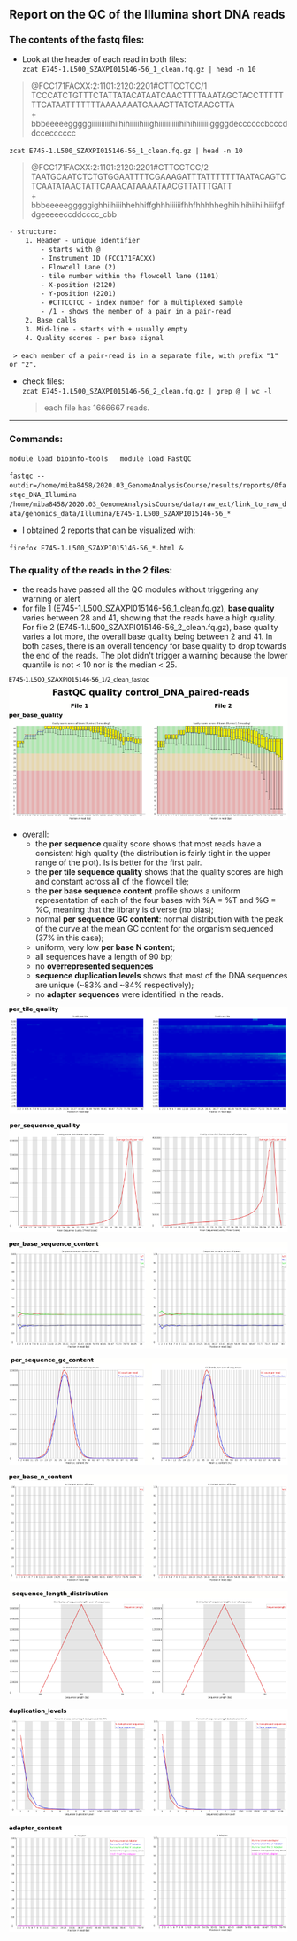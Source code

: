 ## Report on the QC of the Illumina short DNA reads  
### The contents of the fastq files:  
- Look at the header of each read in both files:  
`zcat E745-1.L500_SZAXPI015146-56_1_clean.fq.gz | head -n 10`  
  
>@FCC171FACXX:2:1101:2120:2201#CTTCCTCC/1
TCCCATCTGTTTCTATTATACATAATCAACTTTTAAATAGCTACCTTTTTTTCATAATTTTTTTAAAAAAATGAAAGTTATCTAAGGTTA  
\+  
bbbeeeeegggggiiiiiiiiiihiihihiiiiihiiighiiiiiiiiiiihihihiiiiiiiggggdeccccccbcccddccecccccc  
  
`zcat E745-1.L500_SZAXPI015146-56_1_clean.fq.gz | head -n 10`  
  
>@FCC171FACXX:2:1101:2120:2201#CTTCCTCC/2  
TAATGCAATCTCTGTGGAATTTTCGAAAGATTTATTTTTTTAATACAGTCTCAATATAACTATTCAAACATAAAATAACGTTATTTGATT  
\+  
bbbeeeeegggggighhiihiiihhehhiffghhhiiiiiifhhfhhhhheghihihihiihiihiiifgfdgeeeeeccddcccc_cbb   

    - structure:  
        1. Header - unique identifier  
            - starts with @  
            - Instrument ID (FCC171FACXX)  
            - Flowcell Lane (2)
            - tile number within the flowcell lane (1101)
            - X-position (2120)
            - Y-position (2201)
            - #CTTCCTCC - index number for a multiplexed sample
            - /1 - shows the member of a pair in a pair-read
        2. Base calls   
        3. Mid-line - starts with + usually empty
        4. Quality scores - per base signal
     
     > each member of a pair-read is in a separate file, with prefix "1" or "2".  
- check files:  
`zcat E745-1.L500_SZAXPI015146-56_2_clean.fq.gz | grep @ | wc -l`  
    > each file has 1666667 reads.

***  
  
### Commands:  
  
`module load bioinfo-tools  
module load FastQC`  
  
`fastqc --outdir=/home/miba8458/2020.03_GenomeAnalysisCourse/results/reports/0fastqc_DNA_Illumina /home/miba8458/2020.03_GenomeAnalysisCourse/data/raw_ext/link_to_raw_data/genomics_data/Illumina/E745-1.L500_SZAXPI015146-56_*`  

- I obtained 2 reports that can be visualized with:  
  
`firefox E745-1.L500_SZAXPI015146-56_*.html &`  
  
### The quality of the reads in the 2 files:

- the reads have passed all the QC modules without triggering any warning or alert  
- for file 1 (E745-1.L500_SZAXPI015146-56_1_clean.fq.gz), **base quality** varies between 28 and 41, showing that the reads have a high quality. For file 2 (E745-1.L500_SZAXPI015146-56_2_clean.fq.gz), base quality varies a lot more, the overall base quality being between 2 and 41. In both cases, there is an overall tendency for base quality to drop towards the end of the reads. The plot didn't trigger a warning because the lower quantile is not < 10 nor is the median < 25.  
  
![New_dir_tree](https://github.com/FerallOut/2020.03_GenomeAnalysisCourse/blob/master/notebooks/images/fastqc_Illumina_DNA_1base_qual.png)  

- overall: 
    - the **per sequence** quality score shows that most reads have a consistent high quality (the distribution is fairly tight in the upper range of the plot). Is is better for the first pair.
    - the **per tile sequence quality** shows that the quality scores are high and constant across all of the flowcell tile;  
    - the **per base sequence content** profile shows a uniform representation of each of the four bases with %A = %T and %G = %C, meaning that the library is diverse (no bias); 
    - normal **per sequence GC content**: normal distribution with the peak of the curve at the mean GC content for the organism sequenced (37% in this case);
    - uniform, very low **per base N content**;
    - all sequences have a length of 90 bp; 
    - no **overrepresented sequences** 
    - **sequence duplication levels** shows that most of the DNA sequences are unique (~83% and ~84% respectively);
    - no **adapter sequences** were identified in the reads.  
  
![New_dir_tree](https://github.com/FerallOut/2020.03_GenomeAnalysisCourse/blob/master/notebooks/images/fastqc_Illumina_DNA_2tile_qual.png)    
  
![New_dir_tree](https://github.com/FerallOut/2020.03_GenomeAnalysisCourse/blob/master/notebooks/images/fastqc_Illumina_DNA_3seq_qual.png)     
  
![New_dir_tree](https://github.com/FerallOut/2020.03_GenomeAnalysisCourse/blob/master/notebooks/images/fastqc_Illumina_DNA_4base_content.png)     
  
![New_dir_tree](https://github.com/FerallOut/2020.03_GenomeAnalysisCourse/blob/master/notebooks/images/fastqc_Illumina_DNA_5cg_content.png)      
  
![New_dir_tree](https://github.com/FerallOut/2020.03_GenomeAnalysisCourse/blob/master/notebooks/images/fastqc_Illumina_DNA_6base_n_content.png)     
  
![New_dir_tree](https://github.com/FerallOut/2020.03_GenomeAnalysisCourse/blob/master/notebooks/images/fastqc_Illumina_DNA_7length.png)      
  
![New_dir_tree](https://github.com/FerallOut/2020.03_GenomeAnalysisCourse/blob/master/notebooks/images/fastqc_Illumina_DNA_8duplication.png)     
  
![New_dir_tree](https://github.com/FerallOut/2020.03_GenomeAnalysisCourse/blob/master/notebooks/images/fastqc_Illumina_DNA_9adapters.png)     
  